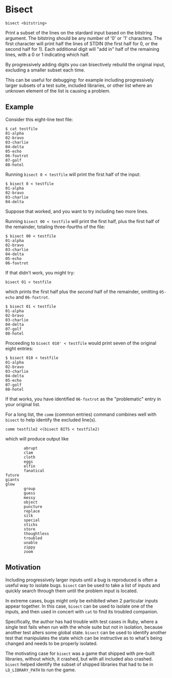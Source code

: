 # Bisect

`bisect <bitstring>`

Print a subset of the lines on the stardard input
based on the bitstring argument.  The bitstring should be any
number of '0' or '1' characters.
The first character will print half the lines of STDIN
(the first half for 0, or the second half for 1).  Each additional
digit will "add in" half of the remaining lines, with a 0 or 1 indicating
which half.

By progressively adding digits you can bisectively rebuild the original
input, excluding a smaller subset each time.  

This can be useful for debugging: for example including progressively
larger subsets of a test suite, included libraries, or other list
where an unknown element of the list is causing a problem.

## Example

Consider this eight-line text file:
```
$ cat testfile
01-alpha
02-bravo
03-charlie
04-delta
05-echo
06-foxtrot
07-golf
08-hotel
```

Running `bisect 0 < testfile` will print the first half of the input:
```
$ bisect 0 < testfile
01-alpha
02-bravo
03-charlie
04-delta
```

Suppose that worked, and you want to try including two more lines.

Running `bisect 00 < testfile`
will print the first half, plus the first half of the remainder, totaling
three-fourths of the file:
```
$ bisect 00 < testfile
01-alpha
02-bravo
03-charlie
04-delta
05-echo
06-foxtrot
```

If that didn't work, you might try:

`bisect 01 < testfile`

which prints the first half plus the *second* half of the remainder,
omitting `05-echo` and `06-foxtrot`.

```
$ bisect 01 < testfile
01-alpha
02-bravo
03-charlie
04-delta
07-golf
08-hotel
```

Proceeding to
`bisect 010' < testfile` would print seven of the original eight
entries:

```
$ bisect 010 < testfile
01-alpha
02-bravo
03-charlie
04-delta
05-echo
07-golf
08-hotel
```

If that works, you have identified `06-foxtrot` as the "problematic"
entry in your original list.

For a long list, the `comm` (common entries) command combines
well with `bisect` to help identify the excluded line(s).

`comm testfile2 <(bisect BITS < testfile2)`

which will produce output like

```
		abrupt
		clam
		cloth
		eggs
		elfin
		fanatical
future
giants
glow
		group
		guess
		messy
		object
		puncture
		replace
		silk
		special
		sticks
		store
		thoughtless
		troubled
		unable
		zippy
		zoom
```

## Motivation

Including progressively larger inputs until a bug is reproduced
is often a useful way to isolate bugs.
`bisect` can be used to take a list of inputs
and quickly search through them until the problem input is located.

In extreme cases, bugs might only be exhibited
when 2 particular inputs appear together.
In this case, `bisect` can be used to isolate one of the inputs,
and then used in concert with `cat` to find its troubled companion.

Specifically, the author has had trouble with test cases in Ruby,
where a single test fails when run with the whole suite but not in isolation,
because another test alters some global state.
`bisect` can be used to identify another test that manipulates the state
which can be instructive as to what's being changed and needs to be properly isolated.

The motivating case for `bisect` was a game that shipped with pre-built libraries,
without which, it crashed, but with all included also crashed. `bisect` helped
identify the subset of shipped libraries
that had to be in `LD_LIBRARY_PATH` to run the game.
